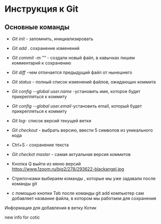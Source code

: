 # Инструкция к Git

## Основные команды

*  *Git init* - запомнить, инициализировать
*  *Git add* . сохранение изменений
* *Git commit -m ""* - создали новый файл, в кавычках пишем комментарий к сохранению
* *Git diff* -чем отличается предыдущий файл от нынешнего
* *Git status* - полный список изменений файлов, ожидающих коммита
* *Git config --global user.name* -установить имя, которое будет прикрепляться к коммиту 
* *Git config --global user.email*-установить email, который будет прикрепляться к коммиту
* *Git log*- список версий текущей ветки
* *Git checkout* - выбрать версию, ввести 5 символов из уникального кода
* Ctrl+S - cохранение текста
* *Git checkot master* - самая актуальная версия коммитов
* Кнопка Q выйти из меню версий
https://www.1zoom.ru/big2/278/293622-blackangel.jpg

* Стрелочками выбираем команды , которые мы уже задавали после команды git
* с помощью кнопки Tab после команды git add компьютер сам добавляет название файла,  в котором мы работаем для сохранения

Информация для добавления в ветку Котик

new info for cotic